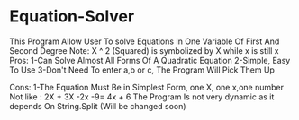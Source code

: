 # Equation-Solver
This Program Allow User To solve Equations In One Variable Of First And Second Degree
Note: X ^ 2 (Squared) is symbolized by X while x is still x
Pros:
1-Can Solve Almost All Forms Of A Quadratic Equation
2-Simple, Easy To Use
3-Don't Need To enter a,b or c, The Program Will Pick Them Up

Cons:
1-The Equation Must Be in Simplest Form, one X, one x,one number Not like : 2X + 3X -2x -9= 4x + 6
The Program Is not very dynamic as it depends On String.Split (Will be changed soon)

